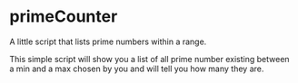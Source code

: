 # primeCounter
A little script that lists prime numbers within a range. 

This simple script will show you a list of all prime number existing between a min and a max chosen by you and will tell you how many they are.
